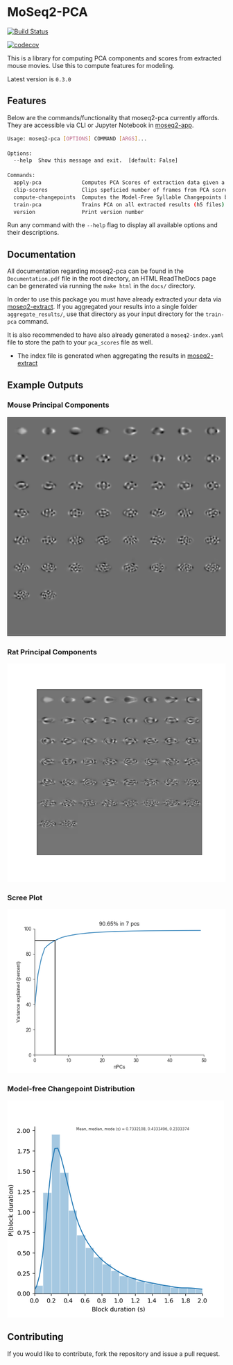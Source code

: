 # MoSeq2-PCA

[![Build Status](https://travis-ci.com/dattalab/moseq2-pca.svg?token=gvoikVySDHEmvHT7Dbed&branch=master)](https://travis-ci.com/dattalab/moseq2-pca) 

[![codecov](https://codecov.io/gh/dattalab/moseq2-pca/branch/master/graph/badge.svg?token=OLbqEbHHNP)](https://codecov.io/gh/dattalab/moseq2-pca)

This is a library for computing PCA components and scores from extracted mouse movies.  Use this to compute features for modeling.

Latest version is `0.3.0`

## Features
Below are the commands/functionality that moseq2-pca currently affords. 
They are accessible via CLI or Jupyter Notebook in [moseq2-app](https://github.com/dattalab/moseq2-app/tree/release).
```bash
Usage: moseq2-pca [OPTIONS] COMMAND [ARGS]...

Options:
  --help  Show this message and exit.  [default: False]

Commands:
  apply-pca             Computes PCA Scores of extraction data given a...
  clip-scores           Clips speficied number of frames from PCA scores at...
  compute-changepoints  Computes the Model-Free Syllable Changepoints based...
  train-pca             Trains PCA on all extracted results (h5 files) in...
  version               Print version number

```

Run any command with the `--help` flag to display all available options and their descriptions.

## Documentation

All documentation regarding moseq2-pca can be found in the `Documentation.pdf` file in the root directory,
an HTML ReadTheDocs page can be generated via running the `make html` in the `docs/` directory.

In order to use this package you must have already extracted your data via [moseq2-extract](https://github.com/dattalab/moseq2-extract).
If you aggregated your results into a single folder `aggregate_results/`, use that directory as your input directory 
for the `train-pca` command. 

It is also recommended to have also already generated a `moseq2-index.yaml` file to store the path to your `pca_scores` 
file as well.
 - The index file is generated when aggregating the results in [moseq2-extract](https://github.com/dattalab/moseq2-extract/tree/release) 

## Example Outputs

### Mouse Principal Components
![[image | height=350px | width=350px]](media/Components_EX.png)

### Rat Principal Components
![[image | height=350px | width=350px]](media/rat_components.png)

### Scree Plot
![[image | height=350px | width=350px]](media/Scree_Ex.png)

### Model-free Changepoint Distribution
![[image | height=350px | width=350px]](media/CP_EX.png)

## Contributing

If you would like to contribute, fork the repository and issue a pull request.
